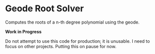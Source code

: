 # Geode Root Solver

Computes the roots of a n-th degree polynomial using the geode.

**Work in Progress**

Do not attempt to use this code for production; it is unusable. I need to focus on other projects. Putting this on pause for now.
